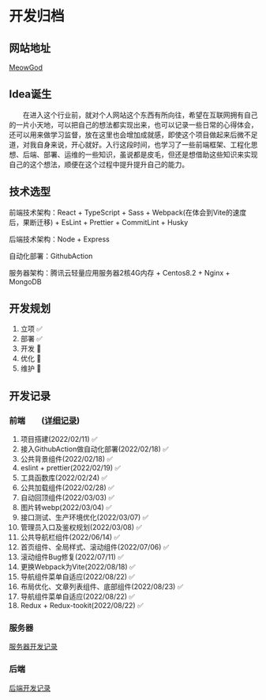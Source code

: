 # 开发归档

## 网站地址
[MeowGod](https://www.meowgod.com)

## Idea诞生
&emsp;&emsp;在进入这个行业前，就对个人网站这个东西有所向往，希望在互联网拥有自己的一片小天地，可以把自己的想法都实现出来，也可以记录一些日常的心得体会，还可以用来做学习监督，放在这里也会增加成就感，即使这个项目做起来后微不足道，对我自身来说，开心就好。入行这段时间，也学习了一些前端框架、工程化思想、后端、部署、运维的一些知识，虽说都是皮毛，但还是想借助这些知识来实现自己的这个想法，顺便在这个过程中提升提升自己的能力。

## 技术选型
前端技术架构：React + TypeScript + Sass + Webpack(在体会到Vite的速度后，果断迁移) + EsLint + Prettier + CommitLint + Husky

后端技术架构：Node + Express

自动化部署：GithubAction

服务器架构：腾讯云轻量应用服务器2核4G内存 + Centos8.2 + Nginx + MongoDB


## 开发规划
1. 立项 :white_check_mark:
2. 部署 :white_check_mark:
3. 开发 :black_square_button:
4. 优化 :black_square_button:
5. 维护 :black_square_button:

## 开发记录

### 前端&emsp;&emsp;([详细记录](./README_FRONT.md))
1. 项目搭建(2022/02/11) :white_check_mark:
2. 接入GithubAction做自动化部署(2022/02/18) :white_check_mark:
3. 公共背景组件(2022/02/18) :white_check_mark:
4. eslint + prettier(2022/02/19) :white_check_mark:
5. 工具函数库(2022/02/24)  :white_check_mark:
6. 公共加载组件(2022/02/28) :white_check_mark:
7. 自动回顶组件(2022/03/03) :white_check_mark:
8. 图片转webp(2022/03/04) :white_check_mark:
9. 接口测试、生产环境优化(2022/03/07) :white_check_mark:
10. 管理员入口及鉴权规划(2022/03/08) :white_check_mark:
11. 公共导航栏组件(2022/06/14) :white_check_mark:
12. 首页组件、全局样式、滚动组件(2022/07/06) :white_check_mark:
13. 滚动组件Bug修复(2022/07/11) :white_check_mark:
14. 更换Webpack为Vite(2022/08/18) :white_check_mark:
15. 导航组件菜单自适应(2022/08/22) :white_check_mark:
16. 布局优化、文章列表组件、底部组件(2022/08/23) :white_check_mark:
17. 导航组件菜单自适应(2022/08/22) :white_check_mark:
18. Redux + Redux-tookit(2022/08/22) :white_check_mark:

### 服务器&emsp;&emsp;
[服务器开发记录]()


### 后端&emsp;&emsp;
[后端开发记录]()

